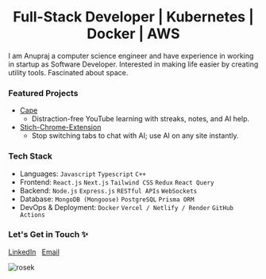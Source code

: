 <h1 color='red' align="center">
 Full-Stack Developer | Kubernetes | Docker | AWS
</h1>

I am Anupraj a computer science engineer and have experience in working in startup as Software Developer. Interested in making life easier by creating utility tools. Fascinated about space.

### Featured Projects
 - [Cape](https://github.com/anuprajvarma/cape)  
   - Distraction-free YouTube learning with streaks, notes, and AI help.
 - [Stich-Chrome-Extension](https://github.com/anuprajvarma/stich-chrome-extension)  
   - Stop switching tabs to chat with AI; use AI on any site instantly.
### Tech Stack
 - Languages: ``Javascript`` ``Typescript`` ``C++``
 - Frontend: ``React.js`` ``Next.js`` ``Tailwind CSS`` ``Redux`` ``React Query``
 - Backend: ``Node.js`` ``Express.js`` ``RESTful APIs`` ``WebSockets``
 - Database: ``MongoDB (Mongoose)`` ``PostgreSQL`` ``Prisma ORM``
 - DevOps & Deployment: ``Docker`` ``Vercel / Netlify / Render`` ``GitHub Actions``
### Let's Get in Touch ✨
<a href="https://www.linkedin.com/in/anuprajvarma/">LinkedIn</a>&nbsp;&nbsp;&nbsp;<a href="mailto:private.anupraj1854@gmail.com">Email</a>

</pre>
  <!-- Profile Views Stats -->
  <img align="center" src="https://komarev.com/ghpvc/?username=anuprajvarma" alt="rosek" />
</p>
